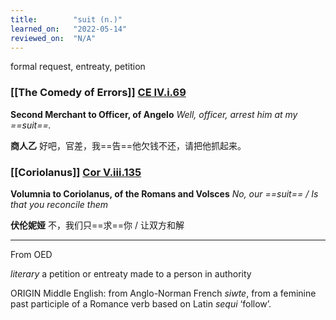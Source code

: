 ```yaml
---
title:        "suit (n.)"
learned_on:   "2022-05-14"
reviewed_on:  "N/A"
---
```


formal request, entreaty, petition

### [[The Comedy of Errors]] [CE IV.i.69](https://www.shakespeareswords.com/Public/Play.aspx?Act=4&Scene=1&WorkId=1#113652)

**Second Merchant to Officer, of Angelo** *Well, officer, arrest him at my ==suit==.*

**商人乙** 好吧，官差，我==告==他欠钱不还，请把他抓起来。

### [[Coriolanus]] [Cor V.iii.135](https://www.shakespeareswords.com/Public/Play.aspx?Act=5&Scene=3&WorkId=3#124983)

**Volumnia to Coriolanus, of the Romans and Volsces** *No, our ==suit== / Is that you reconcile them*

**伏伦妮娅** 不，我们只==求==你 / 让双方和解

-----

From OED

*literary* a petition or entreaty made to a person in authority

ORIGIN Middle English: from Anglo-Norman French *siwte*, from a feminine past participle of a Romance verb based on Latin *sequi* ‘follow’.
